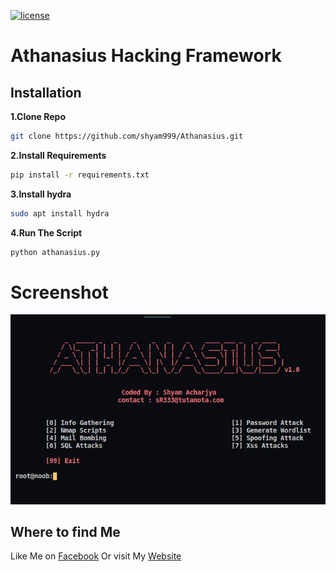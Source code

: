 [![license](https://img.shields.io/github/license/DAVFoundation/captain-n3m0.svg?style=flat-square)](https://github.com/shyam999/django-blog/blob/master/LICENSE)
# Athanasius Hacking Framework

## Installation
**1.Clone Repo**
```sh
git clone https://github.com/shyam999/Athanasius.git
```
**2.Install Requirements**
```sh
pip install -r requirements.txt
```
**3.Install hydra**
```sh
sudo apt install hydra
```
**4.Run The Script**
```sh
python athanasius.py
```
# Screenshot
![](screenshot/term1.png)

## Where to find Me
Like Me on [Facebook](https://www.facebook.com/shyam333445/)
Or visit My [Website](https://shyam999.github.io)
